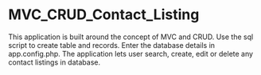 # MVC_CRUD_Contact_Listing
This application is built around the concept of MVC and CRUD.
Use the sql script to create table and records.
Enter the database details in app.config.php.
The application lets user search, create, edit or delete any contact listings in database.
